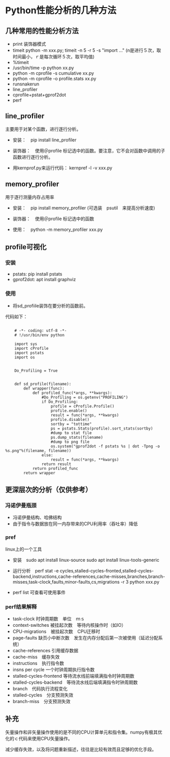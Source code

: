 # Python性能分析的几种方法

## 几种常用的性能分析方法

- print 装饰器模式
- timeit python -m xxx.py; timeit -n 5 -r 5 -s "import ..." (n是进行５次，取时间最小，ｒ是每次循环５次，取平均值)
- %timeit
- /usr/bin/time -p python xx.py
- python -m cprofile -s cumulative xx.py
- python -m cprofile -o profile.stats xx.py
- runsnakerun
- line_profiler
- cprofile+pstat+gprof2dot
- perf


## line_profiler


主要用于对某个函数，进行逐行分析。

- 安装：　pip install line_profiler

- 装饰器：　使用＠profile 标记选中的函数。要注意，它不会对函数中调用的子函数进行逐行分析。

- 用kernprof.py来运行代码： kernpref -l -v xxx.py

## memory_profiler

用于逐行测量内存占用率

- 安装：　pip install memory_profiler (可选装　psutil　来提高分析速度)

- 装饰器：　使用＠profile 标记选中的函数

- 使用：　python -m memory_profiler xxx.py

## profile可视化

### 安装

- pstats: pip install pstats
- gprof2dot:  apt install graphviz

### 使用

- 将sd_profiile装饰在要分析的函数前。

代码如下：

```

    # -*- coding: utf-8 -*-
    # !/usr/bin/env python

    import sys
    import cProfile
    import pstats
    import os


    Do_Profiling = True


    def sd_profile(filename):
        def wrapper(func):
            def profiled_func(*args, **kwargs):
                #Do_Profiling = os.getenv("PROFILING")
                if Do_Profiling:
                    profile = cProfile.Profile()
                    profile.enable()
                    result = func(*args, **kwargs)
                    profile.disable()
                    sortby = "tottime"
                    ps = pstats.Stats(profile).sort_stats(sortby)
                    #dump to stat file
                    ps.dump_stats(filename)
                    #dump to png file
                    os.system("gprof2dot -f pstats %s | dot -Tpng -o %s.png"%(filename, filename))
                else:
                    result = func(*args, **kwargs)
                return result
            return profiled_func
        return wrapper

```

## 更深层次的分析（仅供参考）

### 冯诺伊曼瓶颈

- 冯诺伊曼结构、哈佛结构
- 由于指令与数据放在同一内存带来的CPU利用率（吞吐率）降低

### pref

linux上的一个工具

- 安装　sudo apt install linux-source sudo apt install linux-tools-generic

- 运行分析　perf stat -e cycles,stalled-cycles-fronted,stalled-cycles-backend,instructions,cache-references,cache-misses,branches,branch-misses,task-clock,faults,minor-faults,cs,migrations -r 3 python xxx.py

- perf list 可查看可使用事件

### perf结果解释

- task-clock 时钟周期数　单位　ｍｓ
- context-switches 被挂起次数　等待内核操作时（如IO）
- CPU-migrations　被挂起次数　CPU迁移时
- page-faults 缺页小中断次数　发生在内存分配后第一次被使用（延迟分配系统）
- cache-references 引用缓存数据
- cache-miss　缓存失效
- instructions　执行指令数
- insns per cycle 一个时钟周期执行指令数
- stalled-cycles-frontend 等待流水线前端填满指令时钟周期数
- stalled-cycles-backend　等待流水线后端填满指令时钟周期数
- branch　代码执行流程变化
- stalled-cycles　分支预测失效
- branch-miss　分支预测失效


## 补充

矢量操作和非矢量操作使用的是不同的CPU计算单元和指令集。numpy有极其优化的ｃ代码来使用CPU矢量操作。

减少缓存失效，以及将问题重新描述，往往是比较有效而且足够的优化手段。
